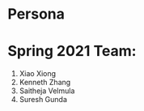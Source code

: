 # Persona
 # Spring 2021 Team:
   1) Xiao Xiong
   2) Kenneth Zhang
   3) Saitheja Velmula
   4) Suresh Gunda

